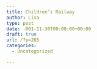 ```yaml
---
title: Children’s Railway
author: Lisa
type: post
date: -001-11-30T00:00:00+00:00
draft: true
url: /?p=265
categories:
  - Uncategorized

---
```

